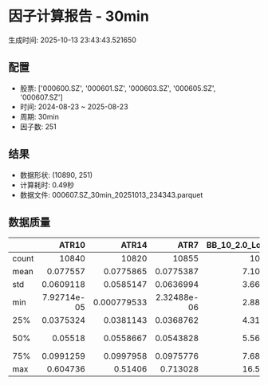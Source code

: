 # 因子计算报告 - 30min

生成时间: 2025-10-13 23:43:43.521650

## 配置

- 股票: ['000600.SZ', '000601.SZ', '000603.SZ', '000605.SZ', '000607.SZ']
- 时间: 2024-08-23 ~ 2025-08-23
- 周期: 30min
- 因子数: 251

## 结果

- 数据形状: (10890, 251)
- 计算耗时: 0.49秒
- 数据文件: 000607.SZ_30min_20251013_234343.parquet

## 数据质量

|       |           ATR10 |           ATR14 |            ATR7 |   BB_10_2.0_Lower |   BB_10_2.0_Middle |   BB_10_2.0_Upper |   BB_10_2.0_Width |   BB_15_2.0_Lower |   BB_15_2.0_Middle |   BB_15_2.0_Upper |   BB_15_2.0_Width |   BB_20_2.0_Lower |   BB_20_2.0_Middle |   BB_20_2.0_Upper |   BB_20_2.0_Width |     BOLB_20 |       CCI10 |       CCI14 |       CCI20 |       EMA12 |       EMA15 |       EMA20 |        EMA3 |        EMA5 |        EMA8 |     FIXLB10 |      FIXLB3 |      FIXLB5 |      FIXLB8 |      FMAX10 |      FMAX15 |      FMAX20 |       FMAX5 |     FMEAN10 |     FMEAN15 |     FMEAN20 |      FMEAN5 |      FMIN10 |      FMIN15 |      FMIN20 |       FMIN5 |      FSTD10 |      FSTD15 |      FSTD20 |       FSTD5 |     LEXLB10 |      LEXLB3 |      LEXLB5 |      LEXLB8 |        MA10 |        MA15 |        MA20 |         MA3 |         MA5 |         MA8 |           MACD |   MACD_12_26_9 |    MACD_6_13_4 |    MACD_8_17_5 |       MACD_HIST |    MACD_SIGNAL |    MEANLB10 |     MEANLB3 |     MEANLB5 |     MEANLB8 |        MSTD10 |        MSTD15 |         MSTD5 |       Momentum1 |      Momentum10 |      Momentum12 |      Momentum15 |      Momentum20 |       Momentum3 |       Momentum5 |       Momentum8 |              OBV |   OBV_SMA10 |   OBV_SMA15 |   OBV_SMA20 |    OBV_SMA5 |   Position10 |   Position12 |   Position15 |   Position20 |   Position25 |   Position30 |    Position5 |    Position8 |        RAND |      RANDNX |       RANDX |       RPROB |     RPROBCX |     RPROBNX |      RPROBX |         RSI |       RSI10 |       RSI14 |         RSI7 |        STCX |           STOCH |     STOCH_10_14 |     STOCH_14_20 |      STOCH_7_10 |         STX |   TA_ADXR_14 |   TA_ADX_14 |   TA_APO_fastperiod12_matype0_slowperiod26 |   TA_AROONOSC_14 |   TA_AROON_14_down |   TA_AROON_14_up |   TA_CCI_14 |   TA_CDL2CROWS |   TA_CDL3BLACKCROWS |   TA_CDL3INSIDE |   TA_CDL3LINESTRIKE |   TA_CDL3OUTSIDE |   TA_CDL3STARSINSOUTH |   TA_CDL3WHITESOLDIERS |   TA_CDLABANDONEDBABY |   TA_CDLADVANCEBLOCK |   TA_CDLBELTHOLD |   TA_CDLBREAKAWAY |   TA_CDLCLOSINGMARUBOZU |   TA_CDLCONCEALBABYSWALL |   TA_CDLCOUNTERATTACK |   TA_CDLDARKCLOUDCOVER |   TA_CDLDOJI |   TA_CDLDOJISTAR |   TA_CDLDRAGONFLYDOJI |   TA_CDLENGULFING |   TA_CDLEVENINGDOJISTAR |   TA_CDLEVENINGSTAR |   TA_CDLGAPSIDESIDEWHITE |   TA_CDLGRAVESTONEDOJI |   TA_CDLHAMMER |   TA_CDLHANGINGMAN |   TA_CDLHARAMI |   TA_CDLHARAMICROSS |   TA_CDLHIGHWAVE |   TA_CDLHIKKAKE |   TA_CDLHOMINGPIGEON |   TA_CDLIDENTICAL3CROWS |   TA_CDLINNECK |   TA_CDLINVERTEDHAMMER |   TA_CDLKICKING |   TA_CDLKICKINGBYLENGTH |   TA_CDLLADDERBOTTOM |   TA_CDLLONGLEGGEDDOJI |   TA_CDLLONGLINE |   TA_CDLMARUBOZU |   TA_CDLMATCHINGLOW |   TA_CDLMATHOLD |   TA_CDLMORNINGDOJISTAR |   TA_CDLMORNINGSTAR |   TA_CDLONNECK |   TA_CDLPIERCING |   TA_CDLRICKSHAWMAN |   TA_CDLRISEFALL3METHODS |   TA_CDLSEPARATINGLINES |   TA_CDLSHOOTINGSTAR |   TA_CDLSHORTLINE |   TA_CDLSPINNINGTOP |   TA_CDLSTALLEDPATTERN |   TA_CDLSTICKSANDWICH |   TA_CDLTAKURI |   TA_CDLTASUKIGAP |   TA_CDLTHRUSTING |   TA_CDLTRISTAR |   TA_CDLUNIQUE3RIVER |   TA_CDLUPSIDEGAP2CROWS |   TA_CDLXSIDEGAP3METHODS |   TA_DEMA_10 |   TA_DEMA_20 |   TA_DEMA_5 |    TA_DX_14 |   TA_EMA_10 |   TA_EMA_20 |   TA_EMA_30 |    TA_EMA_5 |   TA_EMA_60 |   TA_KAMA_10 |   TA_KAMA_20 |   TA_MFI_14 |   TA_MIDPRICE_10 |   TA_MIDPRICE_20 |   TA_MIDPRICE_5 |   TA_MOM_10 |   TA_ROCP_10 |   TA_ROCR100_10 |   TA_ROCR_10 |       TA_ROC_10 |   TA_RSI_14 |      TA_SAR |   TA_SMA_10 |   TA_SMA_20 |   TA_SMA_30 |    TA_SMA_5 |   TA_SMA_60 |   TA_STOCHF_D |   TA_STOCHF_K |   TA_STOCHRSI_fastd_period3_fastk_period5_timeperiod14_D |   TA_STOCHRSI_fastd_period3_fastk_period5_timeperiod14_K |   TA_STOCH_D |   TA_STOCH_K |    TA_T3_10 |    TA_T3_20 |     TA_T3_5 |   TA_TEMA_10 |   TA_TEMA_20 |   TA_TEMA_5 |   TA_TRIMA_10 |   TA_TRIMA_20 |   TA_TRIMA_5 |   TA_TRIX_14 |   TA_ULTOSC_timeperiod17_timeperiod214_timeperiod328 |   TA_WILLR_14 |   TA_WMA_10 |   TA_WMA_20 |    TA_WMA_5 |     TRENDLB10 |     TRENDLB3 |       TRENDLB5 |      TRENDLB8 |       Trend10 |       Trend12 |       Trend15 |       Trend20 |       Trend25 |         Trend5 |        Trend8 |      VWAP10 |      VWAP15 |      VWAP20 |      VWAP25 |      VWAP30 |   Volume_Momentum10 |   Volume_Momentum15 |   Volume_Momentum20 |   Volume_Momentum25 |   Volume_Momentum30 |   Volume_Ratio10 |   Volume_Ratio15 |   Volume_Ratio20 |   Volume_Ratio25 |   Volume_Ratio30 |    WILLR14 |    WILLR18 |    WILLR21 |     WILLR9 |
|:------|----------------:|----------------:|----------------:|------------------:|-------------------:|------------------:|------------------:|------------------:|-------------------:|------------------:|------------------:|------------------:|-------------------:|------------------:|------------------:|------------:|------------:|------------:|------------:|------------:|------------:|------------:|------------:|------------:|------------:|------------:|------------:|------------:|------------:|------------:|------------:|------------:|------------:|------------:|------------:|------------:|------------:|------------:|------------:|------------:|------------:|------------:|------------:|------------:|------------:|------------:|------------:|------------:|------------:|------------:|------------:|------------:|------------:|------------:|------------:|---------------:|---------------:|---------------:|---------------:|----------------:|---------------:|------------:|------------:|------------:|------------:|--------------:|--------------:|--------------:|----------------:|----------------:|----------------:|----------------:|----------------:|----------------:|----------------:|----------------:|-----------------:|------------:|------------:|------------:|------------:|-------------:|-------------:|-------------:|-------------:|-------------:|-------------:|-------------:|-------------:|------------:|------------:|------------:|------------:|------------:|------------:|------------:|------------:|------------:|------------:|-------------:|------------:|----------------:|----------------:|----------------:|----------------:|------------:|-------------:|------------:|-------------------------------------------:|-----------------:|-------------------:|-----------------:|------------:|---------------:|--------------------:|----------------:|--------------------:|-----------------:|----------------------:|-----------------------:|----------------------:|---------------------:|-----------------:|------------------:|------------------------:|-------------------------:|----------------------:|-----------------------:|-------------:|-----------------:|----------------------:|------------------:|------------------------:|--------------------:|-------------------------:|-----------------------:|---------------:|-------------------:|---------------:|--------------------:|-----------------:|----------------:|---------------------:|------------------------:|---------------:|-----------------------:|----------------:|------------------------:|---------------------:|-----------------------:|-----------------:|-----------------:|--------------------:|----------------:|------------------------:|--------------------:|---------------:|-----------------:|--------------------:|-------------------------:|------------------------:|---------------------:|------------------:|--------------------:|-----------------------:|----------------------:|---------------:|------------------:|------------------:|----------------:|---------------------:|------------------------:|-------------------------:|-------------:|-------------:|------------:|------------:|------------:|------------:|------------:|------------:|------------:|-------------:|-------------:|------------:|-----------------:|-----------------:|----------------:|------------:|-------------:|----------------:|-------------:|----------------:|------------:|------------:|------------:|------------:|------------:|------------:|------------:|--------------:|--------------:|---------------------------------------------------------:|---------------------------------------------------------:|-------------:|-------------:|------------:|------------:|------------:|-------------:|-------------:|------------:|--------------:|--------------:|-------------:|-------------:|-----------------------------------------------------:|--------------:|------------:|------------:|------------:|--------------:|-------------:|---------------:|--------------:|--------------:|--------------:|--------------:|--------------:|--------------:|---------------:|--------------:|------------:|------------:|------------:|------------:|------------:|--------------------:|--------------------:|--------------------:|--------------------:|--------------------:|-----------------:|-----------------:|-----------------:|-----------------:|-----------------:|-----------:|-----------:|-----------:|-----------:|
| count | 10840           | 10820           | 10855           |       10845       |        10845       |       10845       |       10845       |       10820       |        10820       |       10820       |       10820       |       10795       |        10795       |       10795       |       10795       | 10890       | 10800       | 10760       | 10700       | 10890       | 10890       | 10890       | 10890       | 10890       | 10890       | 10890       | 10890       | 10890       | 10890       | 10845       | 10820       | 10795       | 10870       | 10890       | 10890       | 10890       | 10890       | 10890       | 10890       | 10890       | 10890       | 10890       | 10890       | 10890       | 10890       | 10890       | 10890       | 10890       | 10890       | 10845       | 10820       | 10795       | 10880       | 10870       | 10855       | 10725          | 10725          | 10815          | 10790          | 10725           | 10725          | 10890       | 10890       | 10890       | 10890       | 10845         | 10820         | 10870         | 10840           | 10840           | 10840           | 10840           | 10840           | 10840           | 10840           | 10840           |  10890           | 10845       | 10820       | 10795       | 10870       | 10845        | 10835        | 10820        | 10795        | 10770        | 10745        | 10870        | 10855        | 10890       | 10890       | 10890       | 10890       | 10890       | 10890       | 10890       | 10820       | 10840       | 10820       | 10855        | 10890       | 10805           | 10715           | 10635           | 10770           | 10890       |  10755       | 10755       |                                10835       |      10890       |        10890       |      10890       | 10760       |          10890 |      10890          |   10890         |       10890         |      10890       |            10875      |          10890         |        10890          |          10890       |     10890        |             10890 |            10890        |                    10890 |         10890         |          10890         |   10890      |     10890        |           10890       |        10890      |            10890        |         10890       |             10890        |            10890       |    10890       |        10890       |   10890        |         10890       |      10890       |     10890       |        10890         |           10890         |  10890         |           10890        |           10890 |                   10890 |        10890         |             10890      |      10890       |    10890         |         10890       |           10890 |            10890        |        10890        |  10890         |    10890         |         10890       |           10890          |            10890        |         10890        |        10890      |          10890      |           10890        |          10890        |    10890       |     10890         |      10890        |  10890          |        10890         |                   10890 |           10890          |  10890       |  10890       | 10890       | 10890       | 10890       | 10890       | 10890       | 10890       | 10890       |  10845       |  10795       | 10890       |      10890       |      10890       |     10890       | 10890       |  10890       |     10890       |  10890       | 10840           | 10820       | 10890       | 10845       | 10795       | 10745       | 10870       | 10595       |   10890       |   10890       |                                              10890       |                                              10890       |  10890       |  10890       | 10890       | 10890       | 10890       |  10890       |  10890       | 10890       |   10845       |   10795       |  10870       |  10890       |                                          10890       |    10825      | 10845       | 10795       | 10870       | 10845         | 10880        | 10870          | 10855         | 10845         | 10835         | 10820         | 10795         | 10770         | 10870          | 10855         | 10795       | 10795       | 10795       | 10795       | 10795       |     10840           |     10840           |     10840           |     10840           |     10840           |      10890       |      10890       |      10890       |      10890       |      10890       | 10825      | 10805      | 10790      | 10850      |
| mean  |     0.077557    |     0.0775865   |     0.0775387   |           7.10327 |            7.11685 |           7.13042 |           7.11685 |           7.10081 |            7.11775 |           7.13468 |           7.11775 |           7.09882 |            7.11866 |           7.13849 |           7.11866 |     7.11522 |     4.01861 |     5.36292 |     6.68788 |     7.10744 |     7.10535 |     7.10187 |     7.1138  |     7.11238 |     7.11026 |     7.11522 |     7.11522 |     7.11522 |     7.11522 |     7.11685 |     7.11775 |     7.11866 |     7.11592 |     7.11522 |     7.11522 |     7.11522 |     7.11522 |     7.11522 |     7.11522 |     7.11522 |     7.11522 |     7.11522 |     7.11522 |     7.11522 |     7.11522 |     7.11522 |     7.11522 |     7.11522 |     7.11522 |     7.11685 |     7.11775 |     7.11866 |     7.11556 |     7.11592 |     7.11648 |     0.00997513 |     0.00997513 |     0.00498914 |     0.00640958 |     0.000109774 |     0.00986535 |     7.11522 |     7.11522 |     7.11522 |     7.11522 |     0.0715682 |     0.0876346 |     0.049414  |     0.00268255  |     0.00268255  |     0.00268255  |     0.00268255  |     0.00268255  |     0.00268255  |     0.00268255  |     0.00268255  |      1.05904e+06 |     7.11685 |     7.11775 |     7.11866 |     7.11592 |     0.486623 |     0.48727  |     0.487657 |     0.487434 |     0.487962 |     0.488047 |     0.483711 |     0.486293 |     7.11522 |     7.11522 |     7.11522 |     7.11522 |     7.11522 |     7.11522 |     7.11522 |    51.1679  |    51.1342  |    51.1679  |    51.0608   |     7.11522 |    48.7515      |    48.7298      |    48.7397      |    48.6357      |     7.11522 |     27.1739  |    27.1739  |                                    7.11721 |          7.11522 |            7.11522 |          7.11522 |     5.36292 |              0 |         -0.00918274 |      -0.0550964 |           0.0367309 |         -1.00092 |               50.5561 |              0.0459137 |            0.00918274 |             -0.30303 |        -0.661157 |                 0 |               -0.238751 |                        0 |             0.0275482 |             -0.0275482 |      28.2369 |        -0.348944 |               1.69881 |           -4.6483 |               -0.358127 |            -0.40404 |                 0.211203 |                1.52433 |        1.83655 |           -1.24885 |      -0.679522 |            -0.51056 |          8.86134 |         1.34068 |            0.0826446 |              -0.0642792 |     -0.0183655 |               0.505051 |               0 |                       0 |            0.0550964 |                14.6006 |         -1.43251 |       -0.0642792 |             1.42332 |               0 |                0.266299 |            0.358127 |     -0.0275482 |        0.0183655 |             9.76125 |              -0.00918274 |               -0.853994 |            -0.321396 |           13.315  |              8.7236 |              -0.229568 |              0.119376 |        1.68044 |         0.0183655 |         -0.119376 |      0.00918274 |            0.0183655 |                       0 |               0.00918274 |      7.10885 |      7.10187 |     7.11238 |     7.11522 |     7.10885 |     7.10187 |     7.095   |     7.11238 |     7.07465 |      7.11685 |      7.11866 |     7.11522 |          7.11522 |          7.11522 |         7.11522 |     7.11522 |      7.11522 |         7.11522 |      7.11522 |     0.268255    |    51.1679  |     7.11522 |     7.11685 |     7.11866 |     7.12067 |     7.11592 |     7.12745 |       7.11522 |       7.11522 |                                                  7.11522 |                                                  7.11522 |      7.11522 |      7.11522 |     7.11522 |     7.11522 |     7.11522 |      7.10885 |      7.10187 |     7.11238 |       7.11685 |       7.11866 |      7.11592 |      7.11522 |                                              7.11522 |      -50.6939 |     7.11685 |     7.11866 |     7.11592 |     0.0288926 |    -0.013689 |    -0.00196475 |     0.0206042 |     0.0288926 |     0.0417832 |     0.0578373 |     0.0747741 |     0.0876326 |    -0.00196475 |     0.0206042 |     7.06743 |     7.06743 |     7.06743 |     7.06743 |     7.06743 |         0.00268255  |         0.00268255  |         0.00268255  |         0.00268255  |         0.00268255  |          7.11522 |          7.11522 |          7.11522 |          7.11522 |          7.11522 |   -50.6939 |   -50.7452 |   -50.791  |   -50.7647 |
| std   |     0.0609118   |     0.0585147   |     0.0636994   |           3.66825 |            3.67528 |           3.68236 |           3.67528 |           3.66556 |            3.67419 |           3.68289 |           3.67419 |           3.66304 |            3.67304 |           3.68314 |           3.67304 |     3.67749 |    88.9445  |    90.3569  |    92.5174  |     3.67189 |     3.67041 |     3.66794 |     3.67631 |     3.67531 |     3.67385 |     3.67749 |     3.67749 |     3.67749 |     3.67749 |     3.67528 |     3.67419 |     3.67304 |     3.67638 |     3.67749 |     3.67749 |     3.67749 |     3.67749 |     3.67749 |     3.67749 |     3.67749 |     3.67749 |     3.67749 |     3.67749 |     3.67749 |     3.67749 |     3.67749 |     3.67749 |     3.67749 |     3.67749 |     3.67528 |     3.67419 |     3.67304 |     3.67687 |     3.67638 |     3.67571 |     0.0972424  |     0.0972424  |     0.0669569  |     0.076055   |     0.0275886   |     0.0922229  |     3.67749 |     3.67749 |     3.67749 |     3.67749 |     0.0839503 |     0.0993409 |     0.0681738 |     0.0320547   |     0.0320547   |     0.0320547   |     0.0320547   |     0.0320547   |     0.0320547   |     0.0320547   |     0.0320547   |      1.541e+06   |     3.67528 |     3.67419 |     3.67304 |     3.67638 |     0.3021   |     0.300857 |     0.299688 |     0.298513 |     0.298654 |     0.298274 |     0.308905 |     0.303723 |     3.67749 |     3.67749 |     3.67749 |     3.67749 |     3.67749 |     3.67749 |     3.67749 |    13.4094  |    15.5553  |    13.4094  |    18.2016   |     3.67749 |    28.0094      |    20.1713      |    19.5435      |    20.0644      |     3.67749 |     11.5526  |    11.5526  |                                    3.67485 |          3.67749 |            3.67749 |          3.67749 |    90.3569  |              0 |          0.958266   |       8.24351   |           1.91627   |         12.8538  |               26.3534 |              2.14235   |            2.14283    |              5.49672 |        38.8503   |                 0 |               35.7276   |                        0 |             3.17824   |              1.65961   |      45.0173 |        15.5668   |              12.9232  |           32.3158 |                5.97392  |             6.34385 |                 8.40648  |               12.2525  |       13.4275  |           11.1057  |      30.8912   |            21.867   |         34.7047  |        33.8005  |            2.87374   |               2.53463   |      1.35513   |               7.08905  |               0 |                       0 |            2.34672   |                35.3128 |         38.2576  |       22.4947    |            11.8457  |               0 |                5.15378  |            5.97392  |      1.65961   |        1.35513   |            29.6804  |               0.958266   |                9.87598  |             5.66032  |           48.2681 |             39.3155 |               4.78605  |              3.45317  |       12.8544  |         1.35513   |          3.45317  |      4.39152    |            1.35513   |                       0 |               2.14283    |      3.67287 |      3.66794 |     3.67531 |     3.67749 |     3.67287 |     3.66794 |     3.66307 |     3.67531 |     3.64897 |      3.67528 |      3.67304 |     3.67749 |          3.67749 |          3.67749 |         3.67749 |     3.67749 |      3.67749 |         3.67749 |      3.67749 |     3.20547     |    13.4094  |     3.67749 |     3.67528 |     3.67304 |     3.67072 |     3.67638 |     3.66414 |       3.67749 |       3.67749 |                                                  3.67749 |                                                  3.67749 |      3.67749 |      3.67749 |     3.67749 |     3.67749 |     3.67749 |      3.67287 |      3.66794 |     3.67531 |       3.67528 |       3.67304 |      3.67638 |      3.67749 |                                              3.67749 |       30.0039 |     3.67528 |     3.67304 |     3.67638 |     1.19706   |     0.843827 |     1.01762    |     1.14621   |     1.19706   |     1.22189   |     1.25858   |     1.29843   |     1.32009   |     1.01762    |     1.14621   |     3.68929 |     3.68929 |     3.68929 |     3.68929 |     3.68929 |         0.0320547   |         0.0320547   |         0.0320547   |         0.0320547   |         0.0320547   |          3.67749 |          3.67749 |          3.67749 |          3.67749 |          3.67749 |    30.0039 |    29.9054 |    29.8759 |    30.2302 |
| min   |     7.92714e-05 |     0.000779533 |     2.32488e-06 |           2.88344 |            2.886   |           2.88856 |           2.886   |           2.89532 |            2.9     |           2.90468 |           2.9     |           2.90469 |            2.9105  |           2.91631 |           2.9105  |     2.87    |  -417.907   |  -442.315   |  -424.015   |     2.89328 |     2.89802 |     2.90511 |     2.87712 |     2.88203 |     2.88654 |     2.87    |     2.87    |     2.87    |     2.87    |     2.886   |     2.9     |     2.9105  |     2.878   |     2.87    |     2.87    |     2.87    |     2.87    |     2.87    |     2.87    |     2.87    |     2.87    |     2.87    |     2.87    |     2.87    |     2.87    |     2.87    |     2.87    |     2.87    |     2.87    |     2.886   |     2.9     |     2.9105  |     2.87667 |     2.878   |     2.88125 |    -0.659782   |    -0.659782   |    -0.503263   |    -0.525524   |    -0.28468     |    -0.633273   |     2.87    |     2.87    |     2.87    |     2.87    |     0         |     0         |     0         |    -0.190476    |    -0.190476    |    -0.190476    |    -0.190476    |    -0.190476    |    -0.190476    |    -0.190476    |    -0.190476    |     -1.56042e+06 |     2.886   |     2.9     |     2.9105  |     2.878   |     0        |     0        |     0        |     0        |     0        |     0        |     0        |     0        |     2.87    |     2.87    |     2.87    |     2.87    |     2.87    |     2.87    |     2.87    |     5.58134 |     2.53957 |     5.58134 |     0.864086 |     2.87    |    -1.71714e-13 |    -1.10451e-13 |     5.68434e-15 |    -1.82077e-14 |     2.87    |      7.01607 |     7.01607 |                                    2.89333 |          2.87    |            2.87    |          2.87    |  -442.315   |              0 |       -100          |    -100         |           0         |       -100       |                0      |              0         |         -100          |           -100       |      -100        |                 0 |             -100        |                        0 |          -100         |           -100         |       0      |      -100        |               0       |         -100      |             -100        |          -100       |              -100        |                0       |        0       |         -100       |    -100        |          -100       |       -100       |      -200       |            0         |            -100         |   -100         |               0        |               0 |                       0 |            0         |                 0      |       -100       |     -100         |             0       |               0 |                0        |            0        |   -100         |        0         |             0       |            -100          |             -100        |          -100        |         -100      |           -100      |            -100        |              0        |        0       |         0         |       -100        |   -100          |            0         |                       0 |            -100          |      2.88993 |      2.90511 |     2.88203 |     2.87    |     2.88993 |     2.90511 |     2.91621 |     2.88203 |     2.93663 |      2.886   |      2.9105  |     2.87    |          2.87    |          2.87    |         2.87    |     2.87    |      2.87    |         2.87    |      2.87    |   -19.0476      |     5.58134 |     2.87    |     2.886   |     2.9105  |     2.91567 |     2.878   |     2.977   |       2.87    |       2.87    |                                                  2.87    |                                                  2.87    |      2.87    |      2.87    |     2.87    |     2.87    |     2.87    |      2.88993 |      2.90511 |     2.88203 |       2.886   |       2.9105  |      2.878   |      2.87    |                                              2.87    |     -100      |     2.886   |     2.9105  |     2.878   |    -2.84605   |    -1.1547   |    -1.78885    |    -2.47487   |    -2.84605   |    -3.07564   |    -3.44785   |    -3.90709   |    -4.30843   |    -1.78885    |    -2.47487   |     0       |     0       |     0       |     0       |     0       |        -0.190476    |        -0.190476    |        -0.190476    |        -0.190476    |        -0.190476    |          2.87    |          2.87    |          2.87    |          2.87    |          2.87    |  -100      |  -100      |  -100      |  -100      |
| 25%   |     0.0375324   |     0.0381143   |     0.0368762   |           4.31329 |            4.322   |           4.33092 |           4.322   |           4.30569 |            4.31933 |           4.33132 |           4.31933 |           4.30383 |            4.317   |           4.33132 |           4.317   |     4.32    |   -56.4304  |   -57.0184  |   -55.1525  |     4.32058 |     4.31701 |     4.31287 |     4.31853 |     4.31859 |     4.32103 |     4.32    |     4.32    |     4.32    |     4.32    |     4.322   |     4.31933 |     4.317   |     4.318   |     4.32    |     4.32    |     4.32    |     4.32    |     4.32    |     4.32    |     4.32    |     4.32    |     4.32    |     4.32    |     4.32    |     4.32    |     4.32    |     4.32    |     4.32    |     4.32    |     4.322   |     4.31933 |     4.317   |     4.31667 |     4.318   |     4.32062 |    -0.0261258  |    -0.0261258  |    -0.0182661  |    -0.0205596  |    -0.00815081  |    -0.0244328  |     4.32    |     4.32    |     4.32    |     4.32    |     0.0250333 |     0.0313657 |     0.0158114 |    -0.0125      |    -0.0125      |    -0.0125      |    -0.0125      |    -0.0125      |    -0.0125      |    -0.0125      |    -0.0125      |  89489           |     4.322   |     4.31933 |     4.317   |     4.318   |     0.222222 |     0.222222 |     0.222222 |     0.225    |     0.224138 |     0.224138 |     0.208333 |     0.222222 |     4.32    |     4.32    |     4.32    |     4.32    |     4.32    |     4.32    |     4.32    |    42.2047  |    40.6171  |    42.2047  |    38.4423   |     4.32    |    23.5294      |    33.4905      |    34.6854      |    33.618       |     4.32    |     18.5482  |    18.5482  |                                    4.32167 |          4.32    |            4.32    |          4.32    |   -57.0184  |              0 |          0          |       0         |           0         |          0       |               29.4553 |              0         |            0          |              0       |         0        |                 0 |                0        |                        0 |             0         |              0         |       0      |         0        |               0       |            0      |                0        |             0       |                 0        |                0       |        0       |            0       |       0        |             0       |          0       |         0       |            0         |               0         |      0         |               0        |               0 |                       0 |            0         |                 0      |          0       |        0         |             0       |               0 |                0        |            0        |      0         |        0         |             0       |               0          |                0        |             0        |            0      |              0      |               0        |              0        |        0       |         0         |          0        |      0          |            0         |                       0 |               0          |      4.32277 |      4.31287 |     4.31859 |     4.32    |     4.32277 |     4.31287 |     4.308   |     4.31859 |     4.30057 |      4.322   |      4.317   |     4.32    |          4.32    |          4.32    |         4.32    |     4.32    |      4.32    |         4.32    |      4.32    |    -1.25        |    42.2047  |     4.32    |     4.322   |     4.317   |     4.31033 |     4.318   |     4.31583 |       4.32    |       4.32    |                                                  4.32    |                                                  4.32    |      4.32    |      4.32    |     4.32    |     4.32    |     4.32    |      4.32277 |      4.31287 |     4.31859 |       4.322   |       4.317   |      4.318   |      4.32    |                                              4.32    |      -76.9231 |     4.322   |     4.317   |     4.318   |    -0.960616  |    -0.872871 |    -0.920357   |    -0.935414  |    -0.960616  |    -0.981305  |    -0.987804  |    -0.98455   |    -0.977669  |    -0.920357   |    -0.935414  |     4.30621 |     4.30621 |     4.30621 |     4.30621 |     4.30621 |        -0.0125      |        -0.0125      |        -0.0125      |        -0.0125      |        -0.0125      |          4.32    |          4.32    |          4.32    |          4.32    |          4.32    |   -76.9231 |   -76.9231 |   -77.2528 |   -77.7778 |
| 50%   |     0.05518     |     0.0558667   |     0.0543828   |           5.56129 |            5.571   |           5.58161 |           5.571   |           5.55771 |            5.57    |           5.58652 |           5.57    |           5.55611 |            5.5695  |           5.5905  |           5.5695  |     5.57    |     2.52234 |     3.78534 |     3.78753 |     5.56777 |     5.56171 |     5.55966 |     5.57052 |     5.56963 |     5.56865 |     5.57    |     5.57    |     5.57    |     5.57    |     5.571   |     5.57    |     5.5695  |     5.574   |     5.57    |     5.57    |     5.57    |     5.57    |     5.57    |     5.57    |     5.57    |     5.57    |     5.57    |     5.57    |     5.57    |     5.57    |     5.57    |     5.57    |     5.57    |     5.57    |     5.571   |     5.57    |     5.5695  |     5.57333 |     5.574   |     5.5725  |     0.00317961 |     0.00317961 |     0.00138467 |     0.00156983 |     0.000324745 |     0.00349957 |     5.57    |     5.57    |     5.57    |     5.57    |     0.0424788 |     0.0534344 |     0.0282843 |     2.22045e-16 |     2.22045e-16 |     2.22045e-16 |     2.22045e-16 |     2.22045e-16 |     2.22045e-16 |     2.22045e-16 |     2.22045e-16 | 829552           |     5.571   |     5.57    |     5.5695  |     5.574   |     0.486486 |     0.488889 |     0.489362 |     0.484848 |     0.479837 |     0.476744 |     0.5      |     0.492958 |     5.57    |     5.57    |     5.57    |     5.57    |     5.57    |     5.57    |     5.57    |    50.8829  |    50.8298  |    50.8829  |    50.7978   |     5.57    |    48.1481      |    48.1074      |    48.1153      |    48.171       |     5.57    |     24.6514  |    24.6514  |                                    5.56917 |          5.57    |            5.57    |          5.57    |     3.78534 |              0 |          0          |       0         |           0         |          0       |               50.9651 |              0         |            0          |              0       |         0        |                 0 |                0        |                        0 |             0         |              0         |       0      |         0        |               0       |            0      |                0        |             0       |                 0        |                0       |        0       |            0       |       0        |             0       |          0       |         0       |            0         |               0         |      0         |               0        |               0 |                       0 |            0         |                 0      |          0       |        0         |             0       |               0 |                0        |            0        |      0         |        0         |             0       |               0          |                0        |             0        |            0      |              0      |               0        |              0        |        0       |         0         |          0        |      0          |            0         |                       0 |               0          |      5.56637 |      5.55966 |     5.56963 |     5.57    |     5.56637 |     5.55966 |     5.55303 |     5.56963 |     5.51255 |      5.571   |      5.5695  |     5.57    |          5.57    |          5.57    |         5.57    |     5.57    |      5.57    |         5.57    |      5.57    |     2.22045e-14 |    50.8829  |     5.57    |     5.571   |     5.5695  |     5.57467 |     5.574   |     5.58067 |       5.57    |       5.57    |                                                  5.57    |                                                  5.57    |      5.57    |      5.57    |     5.57    |     5.57    |     5.57    |      5.56637 |      5.55966 |     5.56963 |       5.571   |       5.5695  |      5.574   |      5.57    |                                              5.57    |      -50      |     5.571   |     5.5695  |     5.574   |     0.046608  |     0        |     0          |     0         |     0.046608  |     0.057735  |     0.0645497 |     0.0837188 |     0.0967699 |     0          |     0         |     5.56118 |     5.56118 |     5.56118 |     5.56118 |     5.56118 |         2.22045e-16 |         2.22045e-16 |         2.22045e-16 |         2.22045e-16 |         2.22045e-16 |          5.57    |          5.57    |          5.57    |          5.57    |          5.57    |   -50      |   -50      |   -51.0319 |   -50      |
| 75%   |     0.0991259   |     0.0997958   |     0.0975776   |           7.68494 |            7.697   |           7.7109  |           7.697   |           7.67588 |            7.69533 |           7.70822 |           7.69533 |           7.67125 |            7.6895  |           7.70761 |           7.6895  |     7.68    |    62.1023  |    65.1535  |    65.1853  |     7.68566 |     7.68575 |     7.6822  |     7.68938 |     7.68743 |     7.68758 |     7.68    |     7.68    |     7.68    |     7.68    |     7.697   |     7.69533 |     7.6895  |     7.6905  |     7.68    |     7.68    |     7.68    |     7.68    |     7.68    |     7.68    |     7.68    |     7.68    |     7.68    |     7.68    |     7.68    |     7.68    |     7.68    |     7.68    |     7.68    |     7.68    |     7.697   |     7.69533 |     7.6895  |     7.69    |     7.6905  |     7.69562 |     0.0325628  |     0.0325628  |     0.0213488  |     0.0240507  |     0.00922893  |     0.0312482  |     7.68    |     7.68    |     7.68    |     7.68    |     0.0824352 |     0.102264  |     0.0554076 |     0.0143885   |     0.0143885   |     0.0143885   |     0.0143885   |     0.0143885   |     0.0143885   |     0.0143885   |     0.0143885   |      1.56613e+06 |     7.697   |     7.69533 |     7.6895  |     7.6905  |     0.75     |     0.744681 |     0.740741 |     0.743888 |     0.75     |     0.75     |     0.75     |     0.75     |     7.68    |     7.68    |     7.68    |     7.68    |     7.68    |     7.68    |     7.68    |    59.5087  |    61.2397  |    59.5087  |    63.4252   |     7.68    |    72.7273      |    63.3098      |    63.1739      |    63.3548      |     7.68    |     33.3785  |    33.3785  |                                    7.69917 |          7.68    |            7.68    |          7.68    |    65.1535  |              0 |          0          |       0         |           0         |          0       |               71.2472 |              0         |            0          |              0       |         0        |                 0 |                0        |                        0 |             0         |              0         |     100      |         0        |               0       |            0      |                0        |             0       |                 0        |                0       |        0       |            0       |       0        |             0       |          0       |         0       |            0         |               0         |      0         |               0        |               0 |                       0 |            0         |                 0      |          0       |        0         |             0       |               0 |                0        |            0        |      0         |        0         |             0       |               0          |                0        |             0        |            0      |              0      |               0        |              0        |        0       |         0         |          0        |      0          |            0         |                       0 |               0          |      7.68769 |      7.6822  |     7.68743 |     7.68    |     7.68769 |     7.6822  |     7.66922 |     7.68743 |     7.65123 |      7.697   |      7.6895  |     7.68    |          7.68    |          7.68    |         7.68    |     7.68    |      7.68    |         7.68    |      7.68    |     1.43885     |    59.5087  |     7.68    |     7.697   |     7.6895  |     7.687   |     7.6905  |     7.69067 |       7.68    |       7.68    |                                                  7.68    |                                                  7.68    |      7.68    |      7.68    |     7.68    |     7.68    |     7.68    |      7.68769 |      7.6822  |     7.68743 |       7.697   |       7.6895  |      7.6905  |      7.68    |                                              7.68    |      -25      |     7.697   |     7.6895  |     7.6905  |     0.993749  |     0.872871 |     0.897941   |     0.959916  |     0.993749  |     1.02741   |     1.06192   |     1.11457   |     1.13247   |     0.897941   |     0.959916  |     7.65157 |     7.65157 |     7.65157 |     7.65157 |     7.65157 |         0.0143885   |         0.0143885   |         0.0143885   |         0.0143885   |         0.0143885   |          7.68    |          7.68    |          7.68    |          7.68    |          7.68    |   -25      |   -25      |   -25      |   -25      |
| max   |     0.604736    |     0.51406     |     0.713028    |          16.5877  |           16.613   |          16.6383  |          16.613   |          16.5066  |           16.5373  |          16.5681  |          16.5373  |          16.4781  |           16.507   |          16.5359  |          16.507   |    16.78    |   666.663   |   933.326   |  1333.32    |    16.5681  |    16.52    |    16.453   |    16.7153  |    16.6883  |    16.6368  |    16.78    |    16.78    |    16.78    |    16.78    |    16.613   |    16.5373  |    16.507   |    16.73    |    16.78    |    16.78    |    16.78    |    16.78    |    16.78    |    16.78    |    16.78    |    16.78    |    16.78    |    16.78    |    16.78    |    16.78    |    16.78    |    16.78    |    16.78    |    16.78    |    16.613   |    16.5373  |    16.507   |    16.7467  |    16.73    |    16.6388  |     0.80995    |     0.80995    |     0.581569   |     0.63201    |     0.186879    |     0.746001   |    16.78    |    16.78    |    16.78    |    16.78    |     0.94047   |     0.923158  |     0.899261  |     0.211881    |     0.211881    |     0.211881    |     0.211881    |     0.211881    |     0.211881    |     0.211881    |     0.211881    |      7.7168e+06  |    16.613   |    16.5373  |    16.507   |    16.73    |     1        |     1        |     1        |     1        |     1        |     1        |     1        |     1        |    16.78    |    16.78    |    16.78    |    16.78    |    16.78    |    16.78    |    16.78    |    99.96    |    99.9979  |    99.96    |   100        |    16.78    |   100           |   100           |   100           |   100           |    16.78    |     75.2299  |    75.2299  |                                   16.5708  |         16.78    |           16.78    |         16.78    |   933.326   |              0 |          0          |     100         |         100         |        100       |              100      |            100         |          100          |              0       |       100        |                 0 |              100        |                        0 |           100         |              0         |     100      |       100        |             100       |          100      |                0        |             0       |               100        |              100       |      100       |            0       |     100        |           100       |        100       |       200       |          100         |               0         |      0         |             100        |               0 |                       0 |          100         |               100      |        100       |      100         |           100       |               0 |              100        |          100        |      0         |      100         |           100       |               0          |              100        |             0        |          100      |            100      |               0        |            100        |      100       |       100         |          0        |    100          |          100         |                       0 |             100          |     16.602   |     16.453   |    16.6883  |    16.78    |    16.602   |    16.453   |    16.3738  |    16.6883  |    16.2083  |     16.613   |     16.507   |    16.78    |         16.78    |         16.78    |        16.78    |    16.78    |     16.78    |        16.78    |     16.78    |    21.1881      |    99.96    |    16.78    |    16.613   |    16.507   |    16.4503  |    16.73    |    16.195   |      16.78    |      16.78    |                                                 16.78    |                                                 16.78    |     16.78    |     16.78    |    16.78    |    16.78    |    16.78    |     16.602   |     16.453   |    16.6883  |      16.613   |      16.507   |     16.73    |     16.78    |                                             16.78    |        0      |    16.613   |    16.507   |    16.73    |     2.84605   |     1.1547   |     1.78885    |     2.47487   |     2.84605   |     3.17543   |     3.61478   |     4.24853   |     4.8       |     1.78885    |     2.47487   |    16.5342  |    16.5342  |    16.5342  |    16.5342  |    16.5342  |         0.211881    |         0.211881    |         0.211881    |         0.211881    |         0.211881    |         16.78    |         16.78    |         16.78    |         16.78    |         16.78    |     0      |     0      |     0      |     0      |